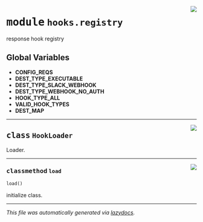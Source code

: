 <!-- markdownlint-disable -->

<a href="../src/pyquanda/hooks/registry.py#L0"><img align="right" style="float:right;" src="https://img.shields.io/badge/-source-cccccc?style=flat-square"></a>

# <kbd>module</kbd> `hooks.registry`
response hook registry 

**Global Variables**
---------------
- **CONFIG_REQS**
- **DEST_TYPE_EXECUTABLE**
- **DEST_TYPE_SLACK_WEBHOOK**
- **DEST_TYPE_WEBHOOK_NO_AUTH**
- **HOOK_TYPE_ALL**
- **VALID_HOOK_TYPES**
- **DEST_MAP**


---

<a href="../src/pyquanda/hooks/registry.py#L32"><img align="right" style="float:right;" src="https://img.shields.io/badge/-source-cccccc?style=flat-square"></a>

## <kbd>class</kbd> `HookLoader`
Loader. 




---

<a href="../src/pyquanda/hooks/registry.py#L37"><img align="right" style="float:right;" src="https://img.shields.io/badge/-source-cccccc?style=flat-square"></a>

### <kbd>classmethod</kbd> `load`

```python
load()
```

initialize class. 




---

_This file was automatically generated via [lazydocs](https://github.com/ml-tooling/lazydocs)._
